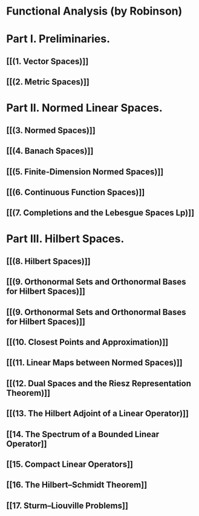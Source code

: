 # Functional Analysis (by Robinson)

# Part I. Preliminaries.
## [[(1. Vector Spaces)]]
## [[(2. Metric Spaces)]]
# Part II. Normed Linear Spaces.
## [[(3. Normed Spaces)]]
## [[(4. Banach Spaces)]]
## [[(5. Finite-Dimension Normed Spaces)]]
## [[(6. Continuous Function Spaces)]]
## [[(7. Completions and the Lebesgue Spaces Lp)]]
# Part III. Hilbert Spaces.
## [[(8. Hilbert Spaces)]]
## [[(9. Orthonormal Sets and Orthonormal Bases for Hilbert Spaces)]]

## [[(9. Orthonormal Sets and Orthonormal Bases for Hilbert Spaces)]]
## [[(10. Closest Points and Approximation)]]
## [[(11. Linear Maps between Normed Spaces)]]
## [[(12. Dual Spaces and the Riesz Representation Theorem)]]

## [[(13. The Hilbert Adjoint of a Linear Operator)]]
## [[14. The Spectrum of a Bounded Linear Operator]]
## [[15. Compact Linear Operators]]
## [[16. The Hilbert–Schmidt Theorem]]
## [[17. Sturm–Liouville Problems]]

